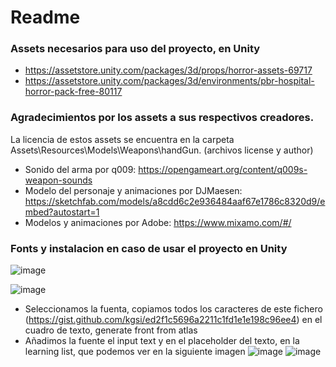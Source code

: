 # Readme

### Assets necesarios para uso del proyecto, en Unity
* https://assetstore.unity.com/packages/3d/props/horror-assets-69717
* https://assetstore.unity.com/packages/3d/environments/pbr-hospital-horror-pack-free-80117

### Agradecimientos por los assets a sus respectivos creadores.
La licencia de estos assets se encuentra en la carpeta Assets\Resources\Models\Weapons\handGun. (archivos license y author)

* Sonido del arma por q009: https://opengameart.org/content/q009s-weapon-sounds
* Modelo del personaje y animaciones por DJMaesen: https://sketchfab.com/models/a8cdd6c2e936484aaf67e1786c8320d9/embed?autostart=1 
* Modelos y animaciones por Adobe: https://www.mixamo.com/#/


### Fonts y instalacion en caso de usar el proyecto en Unity

![image](https://github.com/MarcFernandezParra/FPSZbFinal/assets/90846967/3ab3f4b7-234a-4338-a702-6c9719f1ad36)

![image](https://github.com/MarcFernandezParra/FPSZbFinal/assets/90846967/9ca3db6c-431e-46e2-8b6d-104896495f36)

* Seleccionamos la fuenta, copiamos todos los caracteres de este fichero (https://gist.github.com/kgsi/ed2f1c5696a2211c1fd1e1e198c96ee4) en el cuadro de texto, generate front from atlas
* Añadimos la fuente el input text y en el placeholder del texto, en la learning list, que podemos ver en la siguiente imagen
![image](https://github.com/MarcFernandezParra/FPSZbFinal/assets/90846967/d5957c30-c8f5-44f3-8afc-c624bf61e966)
![image](https://github.com/MarcFernandezParra/FPSZbFinal/assets/90846967/0ffb66a4-7333-48ee-9226-d9f25fae5a1b)

